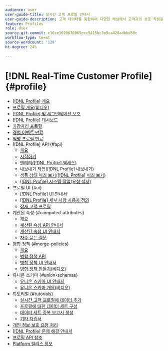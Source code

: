 ```yaml
---
audience: user
user-guide-title: 실시간 고객 프로필 안내서
user-guide-description: 고객 데이터를 통합하여 다양한 채널에서 고객과의 상호 작용을 종합적으로 파악합니다.
feature: Profiles
role: User
source-git-commit: c16ce1020670065ecc5415bc3e9ca428adbbd50c
workflow-type: tm+mt
source-wordcount: '129'
ht-degree: 24%

---
```



# [!DNL Real-Time Customer Profile] {#profile}

* [[!DNL Profile] 개요](home.md)
* [프로필 개요(비디오)](video/profile-overview.md)
* [[!DNL Profile] 및 세그먼테이션 보호](guardrails.md)
* [[!DNL Profile] 대시보드](ui/profile-dashboard.md)
* [가장자리 프로필](edge-profiles.md)
* [경험 이벤트 만료](event-expirations.md)
* [익명 프로필 만료](pseudonymous-profiles.md)
* [!DNL Profile] API {#api}
   * [개요](api/overview.md)
   * [시작하기](api/getting-started.md)
   * [엔티티([!DNL Profile] 액세스)](api/entities.md)
   * [내보내기 작업([!DNL Profile] 내보내기)](api/export-jobs.md)
   * [샘플 상태 미리 보기([!DNL Profile] 미리 보기)](api/preview-sample-status.md)
   * [[!DNL Profile] 시스템 작업(요청 삭제)](api/profile-system-jobs.md)
* 프로필 UI {#ui}
   * [[!DNL Profile] UI 안내서](ui/user-guide.md)
   * [[!DNL Profile] 세부 사항 사용자 정의](ui/profile-customization.md)
   * [잠재 고객 프로필](ui/prospect-profile.md)
* 계산된 속성 {#computed-attributes}
   * [개요](computed-attributes/overview.md)
   * [계산된 속성 API 안내서](computed-attributes/api.md)
   * [계산된 속성 UI 안내서](computed-attributes/ui.md)
   * [자주 묻는 질문](computed-attributes/faq.md)
* 병합 정책 {#merge-policies}
   * [개요](merge-policies/overview.md)
   * [병합 정책 API](api/merge-policies.md)
   * [병합 정책 UI 안내서](merge-policies/ui-guide.md)
   * [병합 정책 만들기(비디오)](video/create-merge-policies.md)
* 유니온 스키마 {#union-schemas}
   * [유니온 스키마 UI 안내서](ui/union-schema.md)
   * [유니온 스키마 개요(비디오)](video/union-schemas-overview.md)
* 튜토리얼 {#tutorials}
   * [실시간 고객 프로필에 데이터 추가](tutorials/add-profile-data.md)
   * [프로필에 대한 데이터 세트 구성](tutorials/dataset-configuration.md)
   * [데이터 세트 중복 보고서 생성](tutorials/dataset-overlap-report.md)
   * [기타 자습서](https://experienceleague.adobe.com/docs/platform-learn/tutorials/overview.html?lang=ko-KR)
* [개인 정보 보호 요청 처리](privacy.md)
* [[!DNL Profile] 문제 해결 안내서](troubleshooting.md)
* [프로필 API 참조](https://www.adobe.com/go/profile-apis-en)
* [Platform 릴리스 정보](https://www.adobe.com/go/platform-release-notes-kr)
